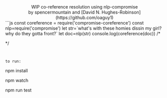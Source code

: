 <div align="center">
WIP co-reference resolution using nlp-compromise
<br/>
by spencermountain and [David N. Hughes-Robinson](https://github.com/oaguy1)
</div>
```js
const coreference = require('compromise-coreference')
const nlp=require('compromise')
let str=`what's with these homies dissin my girl? why do they gotta front?`
let doc=nlp(str)
console.log(coreference(doc))
/*

*/

```


to run:
```
npm install

npm watch

npm run test
```

